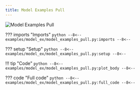 ```yaml
---
title: Model Examples Pull
---
```


![Model Examples Pull](../baseline/model_examples_pull.png)

??? imports "Imports"
    ```python
    --8<--
    examples/model_ex/model_examples_pull.py:imports
    --8<--
    ```

??? setup "Setup"
    ```python
    --8<--
    examples/model_ex/model_examples_pull.py:setup
    --8<--
    ```

!!! tip "Code"
    ```python
    --8<--
    examples/model_ex/model_examples_pull.py:plot_body
    --8<--
    ```

??? code "Full code"
    ```python
    --8<--
    examples/model_ex/model_examples_pull.py:full_code
    --8<--
    ```
